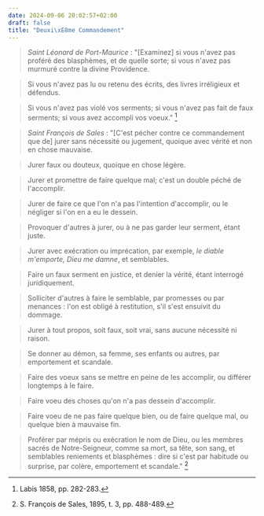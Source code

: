 ```yaml
---
date: 2024-09-06 20:02:57+02:00
draft: false
title: "Deuxi\xE8me Commandement"
---
```





> *Saint Léonard de Port-Maurice* : "[Examinez] si vous n'avez pas proféré des blasphèmes, et de quelle sorte; si vous n'avez pas murmuré contre la divine Providence.

> Si vous n'avez pas lu ou retenu des écrits, des livres irréligieux et défendus.

> Si vous n'avez pas violé vos serments; si vous n'avez pas fait de faux serments; si vous avez accompli vos voeux." [^1]

[^1]: Labis 1858, pp. 282-283.

> *Saint François de Sales* : "[C'est pécher contre ce commandement que de] jurer sans nécessité ou jugement, quoique avec vérité et non en chose mauvaise.  

> Jurer faux ou douteux, quoique en chose légère.

> Jurer et promettre de faire quelque mal; c'est un double péché de l'accomplir.

> Jurer de faire ce que l'on n'a pas l'intention d'accomplir, ou le négliger si l'on en a eu le dessein.

> Provoquer d'autres à jurer, ou à ne pas garder leur serment, étant juste.

> Jurer avec exécration ou imprécation, par exemple, *le diable m'emporte, Dieu me damne*, et semblables.

> Faire un faux serment en justice, et denier la vérité, étant interrogé juridiquement.

> Solliciter d'autres à faire le semblable, par promesses ou par menances : l'on est obligé à restitution, s'il s'est ensuivit du dommage.

> Jurer à tout propos, soit faux, soit vrai, sans aucune nécessité ni raison.

> Se donner au démon, sa femme, ses enfants ou autres, par emportement et scandale.

> Faire des voeux sans se mettre en peine de les accomplir, ou différer longtemps à le faire.

> Faire voeu des choses qu'on n'a pas dessein d'accomplir.

> Faire voeu de ne pas faire quelque bien, ou de faire quelque mal, ou quelque bien à mauvaise fin.

> Proférer par mépris ou exécration le nom de Dieu, ou les membres sacrés de Notre-Seigneur, comme sa mort, sa tête, son sang, et semblables reniements et blasphèmes : dire si c'est par habitude ou surprise, par colère, emportement et scandale." [^2]

[^2]: S. François de Sales, 1895, t. 3, pp. 488-489.

